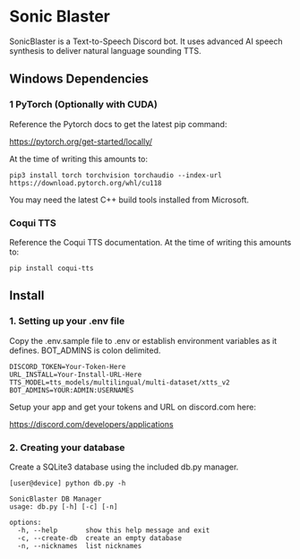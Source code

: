 # Sonic Blaster
SonicBlaster is a Text-to-Speech Discord bot. It uses advanced AI
speech synthesis to deliver natural language sounding TTS.


## Windows Dependencies
### 1 PyTorch (Optionally with CUDA)

Reference the Pytorch docs to get the latest pip command:

https://pytorch.org/get-started/locally/

At the time of writing this amounts to:

`pip3 install torch torchvision torchaudio --index-url https://download.pytorch.org/whl/cu118`

You may need the latest C++ build tools installed from Microsoft.

### Coqui TTS

Reference the Coqui TTS documentation. At the time of writing this amounts to:

`pip install coqui-tts`


## Install
### 1. Setting up your .env file
Copy the .env.sample file to .env or establish environment variables as it defines.
BOT_ADMINS is colon delimited.

```
DISCORD_TOKEN=Your-Token-Here
URL_INSTALL=Your-Install-URL-Here
TTS_MODEL=tts_models/multilingual/multi-dataset/xtts_v2
BOT_ADMINS=YOUR:ADMIN:USERNAMES
```
Setup your app and get your tokens and URL on discord.com here:

https://discord.com/developers/applications

### 2. Creating your database
Create a SQLite3 database using the included db.py manager.

```
[user@device] python db.py -h

SonicBlaster DB Manager
usage: db.py [-h] [-c] [-n]

options:
  -h, --help       show this help message and exit
  -c, --create-db  create an empty database
  -n, --nicknames  list nicknames

```
